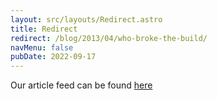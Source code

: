 ```yaml
---
layout: src/layouts/Redirect.astro
title: Redirect
redirect: /blog/2013/04/who-broke-the-build/
navMenu: false
pubDate: 2022-09-17
---
```

<div>
Our article feed can be found <a href="/blog/2013/04/who-broke-the-build/">here</a>
</div>
